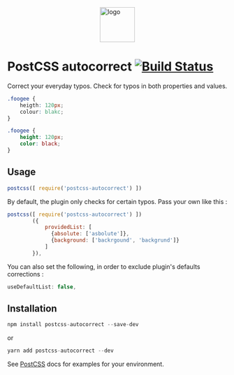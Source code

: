 <img src="http://i.imgur.com/cAgUS7w.png" alt="logo" style='margin:0 auto;width:80px;vertical-align:top;display:block' />

# PostCSS autocorrect [![Build Status][ci-img]][ci]

Correct your everyday typos. Check for typos in both properties and values.

[PostCSS]: https://github.com/postcss/postcss
[ci-img]:  https://travis-ci.org/DimitrisNL/postcss-autocorrect.svg
[ci]:      https://travis-ci.org/DimitrisNL/postcss-autocorrect

```css
.foogee {
    heigth: 120px;
    colour: blakc;
}
```

```css
.foogee {
    height: 120px;
    color: black;
}
```

## Usage

```js
postcss([ require('postcss-autocorrect') ])
```

By default, the plugin only checks for certain typos. Pass your own like this :

```js
postcss([ require('postcss-autocorrect') ])
        ({
            providedList: [
              {absolute: ['asbolute']},
              {background: ['backrgound', 'backgrund']}
            ]
        }),
```
You can also set the following, in order to exclude plugin's defaults corrections :

```js
useDefaultList: false,
```


## Installation

```js
npm install postcss-autocorrect --save-dev
```
or
```js
yarn add postcss-autocorrect --dev
```

See [PostCSS] docs for examples for your environment.
